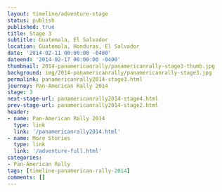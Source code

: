 ```yaml
---
layout: timeline/adventure-stage
status: publish
published: true
title: Stage 3
subtitle: Guatemala, El Salvador
location: Guatemala, Honduras, El Salvador
date: '2014-02-11 00:00:00 -0400'
dateend: '2014-02-17 00:00:00 -0400'
thumbnail: 2014-panamericanrally/panamericanrally-stage3-thumb.jpg
background: img/2014-panamericanrally/panamericanrally-stage3.jpg
permalink: panamericanrally2014-stage3.html
journey: Pan-American Rally 2014
stage: 3
next-stage-url: panamericanrally2014-stage4.html
prev-stage-url: panamericanrally2014-stage2.html
header:
- name: Pan-American Rally 2014
  type: link
  link: '/panamericanrally2014.html'
- name: More Stories
  type: link
  link: '/adventure-full.html'
categories:
- Pan-American Rally
tags: [timeline-panamerican-rally-2014]
comments: []
---
```

